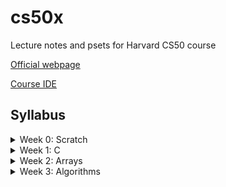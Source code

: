 # cs50x
Lecture notes and psets for Harvard CS50 course 

[Official webpage](https://cs50.harvard.edu/x/2021/)

[Course IDE](https://ide.cs50.io/8dcb87710dc74d169076d63d01ff1f0f)


## Syllabus

<details> 
<summary> Week 0: Scratch </summary>

[Course URL](https://cs50.harvard.edu/x/2021/weeks/0/)
</details>


<details> 
<summary> Week 1: C</summary>

[Course URL](https://cs50.harvard.edu/x/2021/weeks/1/)

</details>


<details>
<summary> Week 2: Arrays </summary>

  
*Course website: [https://cs50.harvard.edu/x/2021/weeks/2/](https://cs50.harvard.edu/x/2021/weeks/2/)*


### Lecture 

- [x] [Video](https://www.youtube.com/watch?v=tI_tIZFyKBw&feature=youtu.be)
- [ ] [Notes](https://cs50.harvard.edu/x/2021/notes/2/)
- [ ] [Source Code](https://cdn.cs50.net/2020/fall/lectures/2/src2.pdf)




### Lab2 

- [x] [Instructions](https://cs50.harvard.edu/x/2021/labs/2/)
- [x] [Scrabble - MySolution](https://github.com/najmabad/cs50x/blob/main/lab2/scrabble.c)

### Problem Set 2 

- [x] [Instructions](https://cs50.harvard.edu/x/2021/psets/2/)
- [x] [Readibility - MySolution](https://github.com/najmabad/cs50x/blob/main/pset2/readability.c)
- [x] [Caesar - MySolution](https://github.com/najmabad/cs50x/blob/main/pset2/caesar.c)


### Shorts 

- [ ] [Functions](https://cs50.harvard.edu/x/2021/shorts/functions/)
- [ ] [Variables and Scope](https://cs50.harvard.edu/x/2021/shorts/variables_and_scope/)
- [ ] [Arrays](https://cs50.harvard.edu/x/2021/shorts/arrays/)
- [ ] [Command Line Arguments](https://cs50.harvard.edu/x/2021/shorts/command_line_arguments/)


</details>

<details>
<summary> Week 3: Algorithms </summary>

  
*Course website: [https://cs50.harvard.edu/x/2021/weeks/2/](https://cs50.harvard.edu/x/2021/weeks/2/)*


### Lecture 

- [x] [Video](https://www.youtube.com/watch?v=gR6nycuZKlM&feature=youtu.be)
- [ ] [Notes](https://cs50.harvard.edu/x/2021/notes/3/)
- [ ] [Source Code](https://cdn.cs50.net/2020/fall/lectures/3/src3.pdf)


### Lab3 

- [x] [Instructions](https://cs50.harvard.edu/x/2021/labs/3/)
- []  [Sort]()

### Problem Set 3 

- [x] [Instructions](https://cs50.harvard.edu/x/2021/psets/3/)
- [x] [Plurality- MySolution](https://github.com/najmabad/cs50x/blob/main/pset3/plurality.c)
- [x] [Runoff - MySolution](https://github.com/najmabad/cs50x/blob/main/pset3/runoff.c)


### Shorts 

- [ ] [Linear Search](https://cs50.harvard.edu/x/2021/shorts/linear_search/)
- [ ] [Binary Search](https://cs50.harvard.edu/x/2021/shorts/binary_search/)
- [ ] [Bubble Sort](https://cs50.harvard.edu/x/2021/shorts/bubble_sort/)
- [ ] [Selection Sort](https://cs50.harvard.edu/x/2021/shorts/selection_sort/)
- [ ] [Recursion](https://cs50.harvard.edu/x/2021/shorts/recursion/)
- [ ] [Merge Sort](https://cs50.harvard.edu/x/2021/shorts/merge_sort/)
 

</details>




